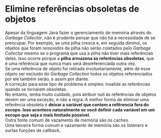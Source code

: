 # Elimine referências obsoletas de objetos
Apesar da linguagem Java fazer o gerenciamento de memória através do *Garbage Collector*, não é 
prudente pensar que não há a necessidade de se preocupar. Por exemplo, se uma pilha cresce e, em 
seguida diminui, os objetos que foram removidos da pilha não serão coletados pelo *Garbage Collector* 
mesmo se o programa que usa a pilha não tiver mais referências deles. Isso ocorre porque a **pilha 
armazena as referências obsoletas**, que é uma referência que nunca mais será desreferenciada outra vez.</br>
Se uma referência de objeto for retirada involuntariamente, além de esse objeto ser excluído do 
*Garbage Collection* todos os objetos referenciados por ele também serão, e assim por diante.</br>
A correção para esse tipo de problema é simples: invalide as referências quando se tornarem obsoletas.</br>
No entanto, tenha muito cuidado, pois atribuir null às referências de objetos devem ser uma exceção, e 
não a regra. A melhor forma de eliminar uma referência obsoleta é **deixar a variável que contem a 
refêrencia fora do escopo. Isso acontece naturalmente se você definir cada variável em um escopo 
que seja o mais limitado possível**.</br>
Outra fonte comum de vazamento de memória são os caches.</br>
Uma terceira forma comum e vazamento de memória são os listeners e ourtas funções de callback.
